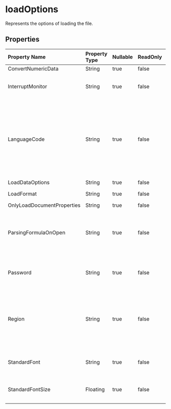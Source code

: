 # **loadOptions**

Represents the options of loading the file. 

## **Properties**

| Property Name | Property Type | Nullable |  ReadOnly | DefaultValue | Description | 
| :- | :- | :- |:- |  :- | :- |
|ConvertNumericData|String|true|false |  ||
|InterruptMonitor|String|true|false |  |Gets and sets the interrupt monitor.|
|LanguageCode|String|true|false |  |Gets or sets the user interface language of the Workbook version based on CountryCode that has saved the file.|
|LoadDataOptions|String|true|false |  ||
|LoadFormat|String|true|false |  |Gets the load format.|
|OnlyLoadDocumentProperties|String|true|false |  ||
|ParsingFormulaOnOpen|String|true|false |  |Indicates whether parsing the formula when reading the file.|
|Password|String|true|false |  |Gets and set the password of the workbook.|
|Region|String|true|false |  |Gets or sets the system regional settings based on CountryCode at the time the file was loaded.|
|StandardFont|String|true|false |  |Sets the default standard font name|
|StandardFontSize|Floating|true|false |  |Sets the default standard font size.|

